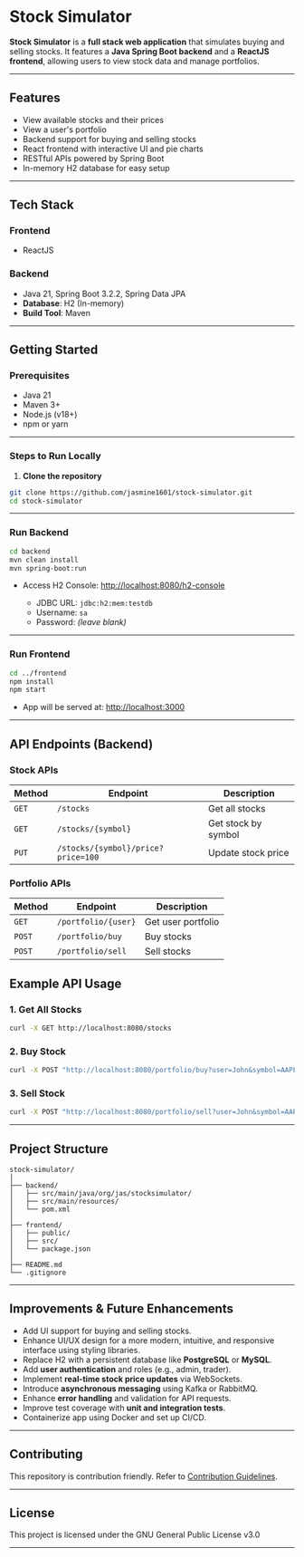 # Stock Simulator

**Stock Simulator** is a **full stack web application** that simulates buying and selling stocks.
It features a **Java Spring Boot backend** and a **ReactJS frontend**, allowing users to view stock data and manage portfolios.

---

## Features

* View available stocks and their prices
* View a user's portfolio
* Backend support for buying and selling stocks
* React frontend with interactive UI and pie charts
* RESTful APIs powered by Spring Boot
* In-memory H2 database for easy setup

---

## Tech Stack

### Frontend

* ReactJS

### Backend

* Java 21, Spring Boot 3.2.2, Spring Data JPA
* **Database**: H2 (In-memory)
* **Build Tool**: Maven

---

## Getting Started

### Prerequisites

* Java 21
* Maven 3+
* Node.js (v18+)
* npm or yarn

---

### Steps to Run Locally

1. **Clone the repository**

```sh
git clone https://github.com/jasmine1601/stock-simulator.git
cd stock-simulator
```

---

### Run Backend

```sh
cd backend
mvn clean install
mvn spring-boot:run
```

* Access H2 Console: [http://localhost:8080/h2-console](http://localhost:8080/h2-console)

  * JDBC URL: `jdbc:h2:mem:testdb`
  * Username: `sa`
  * Password: *(leave blank)*

---

### Run Frontend

```sh
cd ../frontend
npm install
npm start
```

* App will be served at: [http://localhost:3000](http://localhost:3000)

---

## API Endpoints (Backend)

### **Stock APIs**

| Method | Endpoint                           | Description         |
| ------ | ---------------------------------- | ------------------- |
| `GET`  | `/stocks`                          | Get all stocks      |
| `GET`  | `/stocks/{symbol}`                 | Get stock by symbol |
| `PUT`  | `/stocks/{symbol}/price?price=100` | Update stock price  |

### **Portfolio APIs**

| Method | Endpoint            | Description        |
| ------ | ------------------- | ------------------ |
| `GET`  | `/portfolio/{user}` | Get user portfolio |
| `POST` | `/portfolio/buy`    | Buy stocks         |
| `POST` | `/portfolio/sell`   | Sell stocks        |

## Example API Usage

### **1. Get All Stocks**
```sh
curl -X GET http://localhost:8080/stocks
```

### **2. Buy Stock**
```sh
curl -X POST "http://localhost:8080/portfolio/buy?user=John&symbol=AAPL&quantity=10"
```

### **3. Sell Stock**
```sh
curl -X POST "http://localhost:8080/portfolio/sell?user=John&symbol=AAPL&quantity=5"
```
---

## **Project Structure**

```
stock-simulator/
│
├── backend/
│   ├── src/main/java/org/jas/stocksimulator/
│   ├── src/main/resources/
│   └── pom.xml
│
├── frontend/
│   ├── public/
│   ├── src/
│   └── package.json
│
├── README.md
└── .gitignore
```

---

## **Improvements & Future Enhancements**

- Add UI support for buying and selling stocks.
- Enhance UI/UX design for a more modern, intuitive, and responsive interface using styling libraries.
- Replace H2 with a persistent database like **PostgreSQL** or **MySQL**.
- Add **user authentication** and roles (e.g., admin, trader).
- Implement **real-time stock price updates** via WebSockets.
- Introduce **asynchronous messaging** using Kafka or RabbitMQ.
- Enhance **error handling** and validation for API requests.
- Improve test coverage with **unit and integration tests**.
- Containerize app using Docker and set up CI/CD.

---

## Contributing

This repository is contribution friendly. Refer to [Contribution Guidelines](.github/contributing.md).

---

## License
This project is licensed under the GNU General Public License v3.0

---